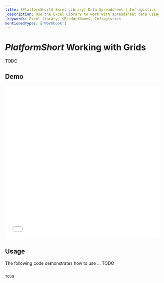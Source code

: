 ```yaml
---
title: $PlatformShort$ Excel Library| Data Spreadsheet | Infragistics
_description: Use the Excel Library to work with spreadsheet data using Microsoft Excel features. Easily transfer data from excel to your application.
_keywords: Excel library, $ProductName$, Infragistics
mentionedTypes: ['Workbook']
---
```

# $PlatformShort$ Working with Grids

TODO

## Demo

<div class="sample-container loading" style="height: 500px">
    <iframe id="excel-library-overview-sample-iframe" src='{environment:dvDemosBaseUrl}/excel/excel-library-working-with-grids' width="100%" height="100%" seamless frameBorder="0" onload="onXPlatSampleIframeContentLoaded(this);"></iframe>
</div>
<sample-button src="excel/excel-library/working-with-grids"></sample-button>


<div class="divider--half"></div>

## Usage
The following code demonstrates how to use ... TODO

```ts

TODO

```